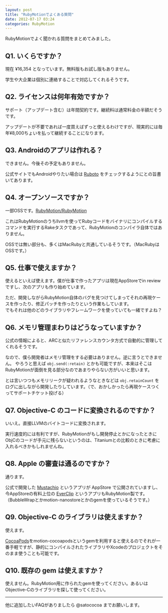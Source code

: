 ```yaml
---
layout: post
title: "RubyMotionでよくある質問"
date: 2012-07-17 03:24
categories: RubyMotion
---
```

RubyMotionでよく聞かれる質問をまとめてみました。

## Q1. いくらですか？
現在 ¥16,354 となっています。無料版もお試し版もありません。

学生や大企業は個別に連絡することで対応してくれるそうです。


## Q2. ライセンスは何年有効ですか？
サポート（アップデート含む）は年間契約です。継続料は通常料金の半額だそうです。

アップデートが不要であれば一度買えばずっと使えるわけですが、現実的には毎年¥8,000ちょいを払って継続することになります。


## Q3. Androidのアプリは作れる？
できません。今後その予定もありません。

公式サイトでもAndroidやりたい場合は [Ruboto](http://ruboto.org/) をチェックするようにとの旨書いてあります。


## Q4. オープンソースですか？
一部OSSです。[RubyMotion/RubyMotion](https://github.com/RubyMotion/RubyMotion)

これはRubyMotionのうちllvmを使ってRubyコードをバイナリにコンパイルするコマンドを実行するRakeタスクであって、RubyMotionのコンパイラ自体ではありません。

OSSでは無い部分も、多くはMacRubyと共通しているそうです。（MacRubyはOSSです。）


## Q5. 仕事で使えますか？
使えるといえば使えます。僕が仕事で作ったアプリは現在AppStoreでin reviewですし、次のアプリも作り始めています。

ただ、開発しながらRubyMotion自体のバグを見つけてしまってそれの再現ケースを作ったり、修正パッチを作ったりという作業もしています。  
でもそれは他のどのライブラリやフレームワークを使っていても一緒ですよね？


## Q6. メモリ管理まわりはどうなっていますか？
公式の情報によると、ARCと似たリファレンスカウンタ方式で自動的に管理してくれるそうです。

なので、僕ら開発者はメモリ管理をする必要はありません。逆に言うとできません。
やろうと思えば `obj.send(:retain)` とかも可能ですが、本来はそこはRubyMotionが面倒を見る部分なのであまりやらない方がいいと思います。

とは言いつつもメモリリークが疑われるようなときなどは `obj.retainCount` をログに出しながら開発したりしています。（で、おかしかったら再現ケースつくってサポートチケット投げる）


## Q7. Objective-C のコードに変換されるのですか？
いいえ。直接LLVMのバイトコードに変換されます。

実行速度的には有利ですが、RubyMotionがもし開発停止とかになったときにObjCのコードが手元に残らないというのは、Titaniumとの比較のときに考慮に入れるべきかもしれませんね。


## Q8. Apple の審査は通るのですか？
通ります。

公式で開発した [Mustachio](http://itunes.apple.com/us/app/mustachio/id525324802?mt=8) というアプリが AppStore で公開されていますし、今AppStoreの有料上位の [EverClip](http://clip.ignition.hk/) というアプリもRubyMotion製です。（BubbleWrapとかmotion-nanostoreとかのgemを使っているそうです。）


## Q9. Objective-C のライブラリは使えますか？
使えます。

[CocoaPods](http://cocoapods.org/)をmotion-cocoapodsというgemを利用すると使えるのでそれが一番手軽ですが、静的にコンパイルされたライブラリやXcodeのプロジェクトをそのまま使うことも可能です。


## Q10. 既存の gem は使えますか？
使えません。RubyMotion用に作られたgemを使ってください。あるいはObjective-Cのライブラリを探して使ってください。


----
他に追加したいFAQがありましたら @satococoa までお願いします。
